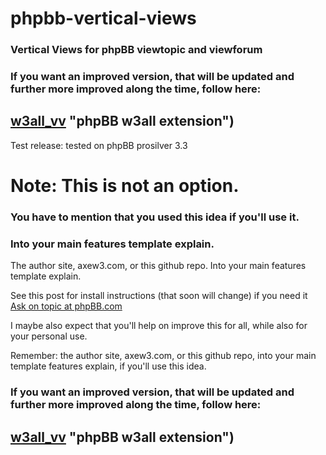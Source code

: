 # phpbb-vertical-views
### Vertical Views for phpBB viewtopic and viewforum

### If you want an improved version, that will be updated and further more improved along the time, follow here:
## [w3all_vv](https://www.axew3.com/w3/forums/viewtopic.php?t=1804) "phpBB w3all extension")

Test release: tested on phpBB prosilver 3.3

# Note: This is not an option.
### You have to mention that you used this idea if you'll use it.
### Into your main features template explain.
The author site, axew3.com, or this github repo. Into your main features template explain.

See this post for install instructions (that soon will change) if you need it
[Ask on topic at phpBB.com](https://www.phpbb.com/community/viewtopic.php?p=15973420#p15973420 "phpBB.com help topic")

I maybe also expect that you'll help on improve this for all, while also for your personal use.

Remember: the author site, axew3.com, or this github repo,
into your main template features explain, if you'll use this idea.

### If you want an improved version, that will be updated and further more improved along the time, follow here:
## [w3all_vv](https://www.axew3.com/w3/forums/viewtopic.php?t=1804) "phpBB w3all extension")
